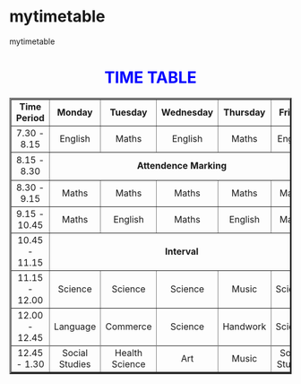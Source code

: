 # mytimetable
mytimetable
<!DOCTYPE html>
<html>
<main>
<body>
  <center> <h1> <font color="Blue"> TIME TABLE </font></h1> </center>
  
  <table border="3" cellspacing="0" align="center">
  <!--<caption>Time table</caption>-->
  
  <tr>
     <td align="center" height="40" width="100"><b>Time Period</b></td>
     <td align="center" height="40" width="100"><b>Monday</b></td>
     <td align="center" height="40" width="100"><b>Tuesday</b></td>
     <td align="center" height="40" width="100"><b>Wednesday</b></td>
     <td align="center" height="40" width="100"><b>Thursday</b></td>
     <td align="center" height="40" width="100"><b>Friday</b></td>
  </tr>
  
  <tr>
     <td align="center" height="40">7.30 - 8.15</td>
     <td align="center" height="40">English</td>
     <td align="center" height="40">Maths</td> 
     <td align="center" height="40">English </td>
   <td align="center" height="40">Maths</td> 
     <td align="center" height="40">English</td>
  </tr>
  <tr>
     <td align="center" height="40">8.15 - 8.30</td>
     <td colspan="5" align="center" height="50">
     <b>Attendence Marking</b></td>
  </tr>
     <td align="center" height="40">8.30 - 9.15</td>
   <td align="center" height="40">Maths</td>
   <td align="center" height="40">Maths</td>
   <td align="center" height="40">Maths</td>
   <td align="center" height="40">Maths</td>
   <td align="center" height="40">Maths</td>
  <tr>
     <td align="center" height="40">9.15 - 10.45</td>
   <td align="center" height="40">Maths</td>
   <td align="center" height="40">English</td>
   <td align="center" height="40">Maths</td>
   <td align="center" height="40">English</td>
   <td align="center" height="40">Maths</td>
  </tr>
     <td align="center" height="40">10.45 - 11.15</td>
     <td colspan="5" align="center" height="50">
     <b>Interval</b></td>
  <tr>
     <td align="center" height="40">11.15 - 12.00</td>
   <td align="center" height="40">Science</td>
   <td align="center" height="40">Science</td>
   <td align="center" height="40">Science</td>
   <td align="center" height="40">Music</td>
   <td align="center" height="40">Science</td>
  </tr>
     <td align="center" height="40">12.00 - 12.45</td>
   <td align="center" height="40">Language</td>
   <td align="center" height="40">Commerce</td>
   <td align="center" height="40">Science</td>
   <td align="center" height="40">Handwork</td>
   <td align="center" height="40">Science</td>
  <tr>
  <tr>
     <td align="center" height="40">12.45 - 1.30</td>
     <td align="center" height="40">Social Studies</td>
     <td align="center" height="40">Health Science</td>
     <td align="center" height="40">Art</td>
     <td align="center" height="40">Music</td>
     <td align="center" height="40">Social Studies</td>   
  </tr>
      
  </table>          
</body>
</main>
</html>
